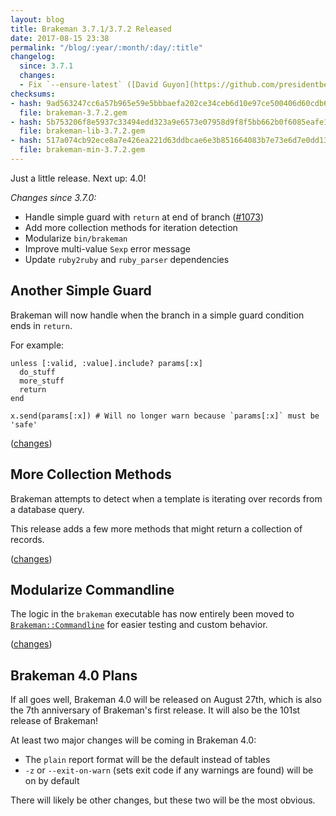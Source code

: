 ```yaml
---
layout: blog
title: Brakeman 3.7.1/3.7.2 Released
date: 2017-08-15 23:38
permalink: "/blog/:year/:month/:day/:title"
changelog:
  since: 3.7.1
  changes:
  - Fix `--ensure-latest` ([David Guyon](https://github.com/presidentbeef/brakeman/pull/1079))
checksums:
- hash: 9ad563247cc6a57b965e59e5bbbaefa202ce34ceb6d10e97ce500406d60cdb6e
  file: brakeman-3.7.2.gem
- hash: 5b753206f8e5937c33494edd323a9e6573e07958d9f8f5bb662b0f6085eafe19
  file: brakeman-lib-3.7.2.gem
- hash: 517a074cb92ece8a7e426ea221d63ddbcae6e3b851664083b7e73e6d7e0dd138
  file: brakeman-min-3.7.2.gem
---
```



Just a little release. Next up: 4.0!


*Changes since 3.7.0:*

* Handle simple guard with `return` at end of branch ([#1073](https://github.com/presidentbeef/brakeman/issues/1073))
* Add more collection methods for iteration detection
* Modularize `bin/brakeman`
* Improve multi-value `Sexp` error message
* Update `ruby2ruby` and `ruby_parser` dependencies

## Another Simple Guard

Brakeman will now handle when the branch in a simple guard condition ends in `return`.

For example:

    unless [:valid, :value].include? params[:x]
      do_stuff
      more_stuff
      return
    end

    x.send(params[:x]) # Will no longer warn because `params[:x]` must be 'safe'

([changes](https://github.com/presidentbeef/brakeman/pull/1077))

## More Collection Methods

Brakeman attempts to detect when a template is iterating over records from a database query.

This release adds a few more methods that might return a collection of records. 

([changes](https://github.com/presidentbeef/brakeman/pull/1074))

## Modularize Commandline

The logic in the `brakeman` executable has now entirely been moved to [`Brakeman::Commandline`](https://github.com/presidentbeef/brakeman/blob/49f675a88ba12ad4fa799770f5499c952650a56c/lib/brakeman/commandline.rb) for easier testing and custom behavior.

([changes](https://github.com/presidentbeef/brakeman/pull/1076))


## Brakeman 4.0 Plans

If all goes well, Brakeman 4.0 will be released on August 27th, which is also the 7th anniversary of Brakeman's first release. It will also be the 101st release of Brakeman!

At least two major changes will be coming in Brakeman 4.0:

* The `plain` report format will be the default instead of tables
* `-z` or `--exit-on-warn` (sets exit code if any warnings are found) will be on by default

There will likely be other changes, but these two will be the most obvious.
